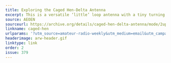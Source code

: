 ```yaml
---
title: Exploring the Caged Hen-Delta Antenna
excerpt: This is a versatile ‘little’ loop antenna with a tiny turning radius, surprising DX performance, and stunning broadband qualities when caged.
source: AEOEN
sourceurl: https://archive.org/details/caged-hen-delta-antenna/mode/2up
linkname: caged-hen
urlparams: '?utm_source=amateur-radio-weekly&utm_medium=email&utm_campaign=newsletter'
headerimage: arw-header.gif
linktype: link
order: 2
issue: 379
---
```

